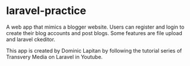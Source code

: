 # laravel-practice

A web app that mimics a blogger website. 
Users can register and login to create their blog accounts and post blogs. Some features are file upload and laravel ckeditor. 

This app is created by Dominic Lapitan by following the tutorial series of Transvery Media on Laravel in Youtube.
